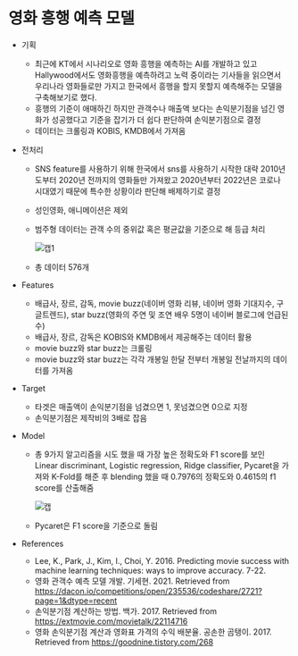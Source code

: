 # 영화 흥행 예측 모델
- 기획 

  - 최근에 KT에서 시나리오로 영화 흥행을 예측하는 AI를 개발하고 있고 Hallywood에서도 영화흥행을 예측하려고 노력 중이라는 기사들을 읽으면서 우리나라 영화들로만 가지고 한국에서 흥행을 할지 못할지 예측해주는 모델을 구축해보기로 했다.
  - 흥행의 기준이 애매하긴 하지만 관객수나 매출액 보다는 손익분기점을 넘긴 영화가 성공했다고 기준을 잡기가 더 쉽다 판단하여 손익분기점으로 결정
  - 데이터는 크롤링과 KOBIS, KMDB에서 가져옴

- 전처리

  - SNS feature를 사용하기 위해 한국에서 sns를 사용하기 시작한 대략 2010년도부터 2020년 전까지의 영화들만 가져왔고 2020년부터 2022년은 코로나 시대였기 때문에 특수한 상황이라 판단해 배제하기로 결정

  - 성인영화, 애니메이션은 제외

  - 범주형 데이터는 관객 수의 중위값 혹은 평균값을 기준으로 해 등급 처리

    ![캡1](README.assets/캡1.PNG)

  - 총 데이터 576개

- Features

  - 배급사, 장르, 감독, movie buzz(네이버 영화 리뷰, 네이버 영화 기대지수, 구글트렌드), star buzz(영화의 주연 및 조연 배우 5명이 네이버 블로그에 언급된 수)
  - 배급사, 장르, 감독은 KOBIS와 KMDB에서 제공해주는 데이터 활용
  - movie buzz와 star buzz는 크롤링
  - movie buzz와 star buzz는 각각 개봉일 한달 전부터 개봉일 전날까지의 데이터를 가져옴

- Target

  - 타겟은 매출액이 손익분기점을 넘겼으면 1, 못넘겼으면 0으로 지정
  - 손익분기점은 제작비의 3배로 잡음

- Model

  - 총 9가지 알고리즘을 시도 했을 때 가장 높은 정확도와 F1 score를 보인 Linear discriminant, Logistic regression, Ridge classifier, Pycaret을 가져와 K-Fold를 해준 후 blending 했을 때 0.7976의 정확도와 0.4615의 f1 score를 산출해줌

    ![캡](README.assets/캡.PNG)

  - Pycaret은 F1 score을 기준으로 돌림

- References

  - Lee, K., Park, J., Kim, I., Choi, Y. 2016. Predicting movie success with machine learning techniques: ways to improve accuracy. 7-22. 
  - 영화 관객수 예측 모델 개발. 기세현. 2021. Retrieved from https://dacon.io/competitions/open/235536/codeshare/2721?page=1&dtype=recent 
  - 손익분기점 계산하는 방법. 백가. 2017. Retrieved from https://extmovie.com/movietalk/22114716 
  - 영화 손익분기점 계산과 영화표 가격의 수익 배분율. 공손한 곰탱이. 2017. Retrieved from https://goodnine.tistory.com/268

